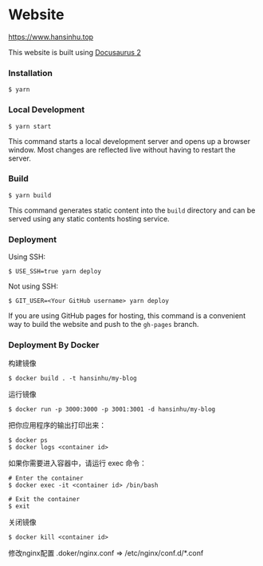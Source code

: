 # Website

https://www.hansinhu.top

This website is built using [Docusaurus 2](https://docusaurus.io/)

### Installation

```
$ yarn
```

### Local Development

```
$ yarn start
```

This command starts a local development server and opens up a browser window. Most changes are reflected live without having to restart the server.

### Build

```
$ yarn build
```

This command generates static content into the `build` directory and can be served using any static contents hosting service.

### Deployment

Using SSH:

```
$ USE_SSH=true yarn deploy
```

Not using SSH:

```
$ GIT_USER=<Your GitHub username> yarn deploy
```

If you are using GitHub pages for hosting, this command is a convenient way to build the website and push to the `gh-pages` branch.


### Deployment By Docker

构建镜像

```
$ docker build . -t hansinhu/my-blog
```

运行镜像

```
$ docker run -p 3000:3000 -p 3001:3001 -d hansinhu/my-blog
```

把你应用程序的输出打印出来：
```
$ docker ps
$ docker logs <container id>
```

如果你需要进入容器中，请运行 exec 命令：

```
# Enter the container
$ docker exec -it <container id> /bin/bash

# Exit the container
$ exit
```

关闭镜像

```
$ docker kill <container id>
```

修改nginx配置
.doker/nginx.conf => /etc/nginx/conf.d/*.conf

